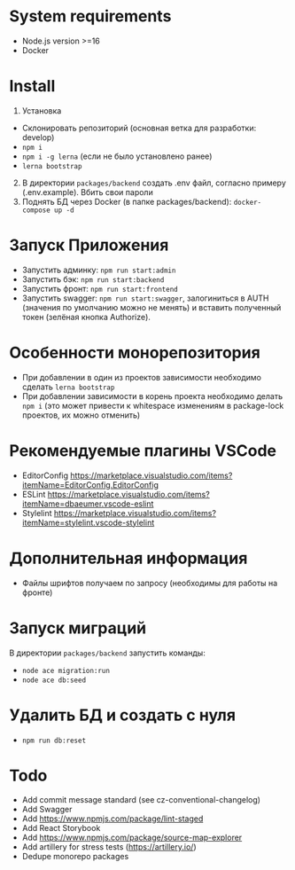 # System requirements
- Node.js version >=16
- Docker
 
# Install
1. Установка
- Склонировать репозиторий (основная ветка для разработки: develop)
- ``npm i``
- ``npm i -g lerna`` (если не было установлено ранее)
- ``lerna bootstrap``
2. В директории ``packages/backend`` cоздать .env файл, согласно примеру (.env.example). Вбить свои пароли
3. Поднять БД через Docker (в папке packages/backend): ``docker-compose up -d``

# Запуск Приложения
- Запустить админку: ``npm run start:admin``
- Запустить бэк: ``npm run start:backend``
- Запустить фронт: ``npm run start:frontend``
- Запустить swagger: ``npm run start:swagger``, залогиниться в AUTH (значения по умолчанию можно не менять) и вставить полученный токен (зелёная кнопка Authorize).

# Особенности монорепозитория
- При добавлении в один из проектов зависимости необходимо сделать ``lerna bootstrap``
- При добавлении зависимости в корень проекта необходимо делать ``npm i`` (это может привести к whitespace изменениям в package-lock проектов, их можно отменить)

# Рекомендуемые плагины VSCode
- EditorConfig https://marketplace.visualstudio.com/items?itemName=EditorConfig.EditorConfig
- ESLint https://marketplace.visualstudio.com/items?itemName=dbaeumer.vscode-eslint
- Stylelint https://marketplace.visualstudio.com/items?itemName=stylelint.vscode-stylelint

# Дополнительная информация
- Файлы шрифтов получаем по запросу (необходимы для работы на фронте)

# Запуск миграций
В директории ``packages/backend`` запустить команды:
- ``node ace migration:run``
- ``node ace db:seed``

# Удалить БД и создать с нуля
- ``npm run db:reset``

# Todo
- Add commit message standard (see cz-conventional-changelog)
- Add Swagger
- Add https://www.npmjs.com/package/lint-staged
- Add React Storybook
- Add https://www.npmjs.com/package/source-map-explorer
- Add artillery for stress tests (https://artillery.io/)
- Dedupe monorepo packages
